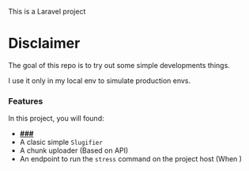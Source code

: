 This is a Laravel project

# Disclaimer

The goal of this repo is to try out some simple developments things.

I use it only in my local env to simulate production envs. 


### Features

In this project, you will found:
- **[###](###)**
- A clasic simple `Slugifier`
- A chunk uploader (Based on API)
- An endpoint to run the `stress` command on the project host (When )
<!-- - **Provide basic services for: `Slugifier`, `Uuid generator`** -->